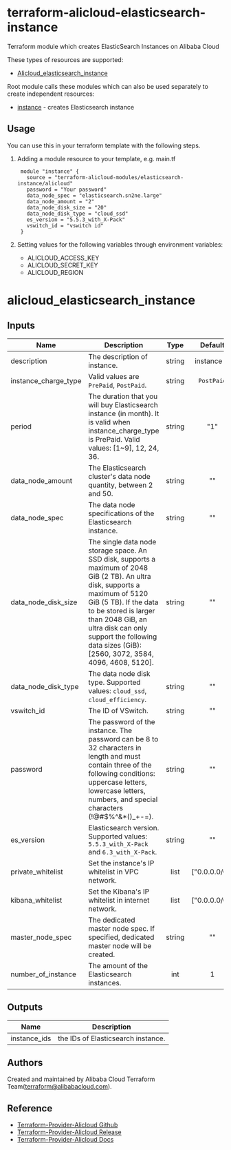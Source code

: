 # terraform-alicloud-elasticsearch-instance
Terraform module which creates ElasticSearch Instances on Alibaba Cloud

These types of resources are supported:

* [Alicloud_elasticsearch_instance](https://www.terraform.io/docs/providers/alicloud/r/elasticsearch.html)

Root module calls these modules which can also be used separately to create independent resources:

* [instance](https://github.com/terraform-alicloud-modules/terraform-alicloud-elasticsearch-instance/tree/master/modules/instance) - creates Elasticsearch instance

Usage
-----
You can use this in your terraform template with the following steps.

1. Adding a module resource to your template, e.g. main.tf

        module "instance" {
          source = "terraform-alicloud-modules/elasticsearch-instance/alicloud"
          password = "Your password"
          data_node_spec = "elasticsearch.sn2ne.large"
          data_node_amount = "2"
          data_node_disk_size = "20"
          data_node_disk_type = "cloud_ssd"
          es_version = "5.5.3_with_X-Pack"
          vswitch_id = "vswitch id"
        }

2. Setting values for the following variables through environment variables:

    - ALICLOUD_ACCESS_KEY
    - ALICLOUD_SECRET_KEY
    - ALICLOUD_REGION

# alicloud_elasticsearch_instance

## Inputs

| Name | Description | Type | Default | Required |
|------|-------------|:----:|:-----:|:-----:|
|description          |  The description of instance.   |   string  |    instance id   |    no       |
|instance_charge_type |  Valid values are `PrePaid`, `PostPaid`.  |   string  |    `PostPaid`   |    yes       |
|period               |  The duration that you will buy Elasticsearch instance (in month). It is valid when instance_charge_type is PrePaid. Valid values: [1~9], 12, 24, 36.    |   string  |    "1"   |    no       |
|data_node_amount     |  The Elasticsearch cluster's data node quantity, between 2 and 50.  |   string  |   "" |    yes       |
|data_node_spec       |  The data node specifications of the Elasticsearch instance.   |   string  |   ""  |    yes       |
|data_node_disk_size  |  The single data node storage space. An SSD disk, supports a maximum of 2048 GiB (2 TB). An ultra disk, supports a maximum of 5120 GiB (5 TB). If the data to be stored is larger than 2048 GiB, an ultra disk can only support the following data sizes (GiB): [2560, 3072, 3584, 4096, 4608, 5120]. |   string  |    ""   |    yes       |
|data_node_disk_type  |  The data node disk type. Supported values: `cloud_ssd`, `cloud_efficiency`.    |   string  |    ""   |    yes       |
|vswitch_id           |  The ID of VSwitch.   |   string  |    ""   |    yes       |
|password             |  The password of the instance. The password can be 8 to 32 characters in length and must contain three of the following conditions: uppercase letters, lowercase letters, numbers, and special characters (!@#$%^&*()_+-=).   |   string  |    ""   |    yes       |
|es_version           |  Elasticsearch version. Supported values: `5.5.3_with_X-Pack` and `6.3_with_X-Pack`.  |   string  |    ""   |    yes       |
|private_whitelist    |  Set the instance's IP whitelist in VPC network.  |   list  |    ["0.0.0.0/0"]   |    no       |
|kibana_whitelist     |  Set the Kibana's IP whitelist in internet network.  |   list  |    ["0.0.0.0/0"]   |    no       |
|master_node_spec     |  The dedicated master node spec. If specified, dedicated master node will be created.  |   string  |    ""   |    no       |
|number_of_instance   |  The amount of the Elasticsearch instances.  |   int  |    1   |    no       |

## Outputs

| Name | Description |
|------|-------------|
| instance_ids    |     the IDs of Elasticsearch instance.     |

Authors
-------
Created and maintained by Alibaba Cloud Terraform Team(terraform@alibabacloud.com).

Reference
---------
* [Terraform-Provider-Alicloud Github](https://github.com/terraform-providers/terraform-provider-alicloud)
* [Terraform-Provider-Alicloud Release](https://releases.hashicorp.com/terraform-provider-alicloud/)
* [Terraform-Provider-Alicloud Docs](https://www.terraform.io/docs/providers/alicloud/index.html)